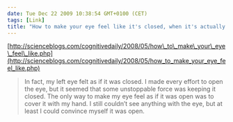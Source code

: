 ```yaml
---
date: Tue Dec 22 2009 10:38:54 GMT+0100 (CET)
tags: [Link]
title: "How to make your eye feel like it's closed, when it's actually open"
---
```



[http://scienceblogs.com/cognitivedaily/2008/05/how\_to\_make\_your\_eye\_feel\_like.php](http://scienceblogs.com/cognitivedaily/2008/05/how_to_make_your_eye_feel_like.php)

>  In fact, my left eye felt as if it was closed. I made every effort to open the eye, but it seemed that some unstoppable force was keeping it closed. The only way to make my eye feel as if it was open was to cover it with my hand. I still couldn’t see anything with the eye, but at least I could convince myself it was open.

